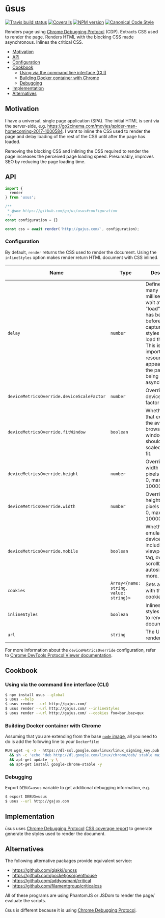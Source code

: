 # ūsus

[![Travis build status](http://img.shields.io/travis/gajus/usus/master.svg?style=flat-square)](https://travis-ci.org/gajus/usus)
[![Coveralls](https://img.shields.io/coveralls/gajus/usus.svg?style=flat-square)](https://coveralls.io/github/gajus/usus)
[![NPM version](http://img.shields.io/npm/v/usus.svg?style=flat-square)](https://www.npmjs.org/package/usus)
[![Canonical Code Style](https://img.shields.io/badge/code%20style-canonical-blue.svg?style=flat-square)](https://github.com/gajus/canonical)

Renders page using [Chrome Debugging Protocol](https://chromedevtools.github.io/devtools-protocol/) (CDP). Extracts CSS used to render the page. Renders HTML with the blocking CSS made asynchronous. Inlines the critical CSS.

* [Motivation](#motivation)
* [API](#api)
* [Configuration](#configuration)
* [Cookbook](#cookbook)
  * [Using via the command line interface (CLI)](#using-via-the-command-line-interface-cli)
  * [Building Docker container with Chrome](#building-docker-container-with-chrome)
  * [Debugging](#debugging)
* [Implementation](#implementation)
* [Alternatives](#alternatives)

## Motivation

I have a universal, single page application (SPA). The initial HTML is sent via the server-side, e.g. https://go2cinema.com/movies/spider-man-homecoming-2017-1000584. I want to inline the CSS used to render the page and delay loading of the rest of the CSS until after the page has loaded.

Removing the blocking CSS and inlining the CSS required to render the page increases the perceived page loading speed. Presumably, improves SEO by reducing the page loading time.

## API

```js
import {
  render
} from 'usus';

/**
 * @see https://github.com/gajus/usus#configuration
 */
const configuration = {}

const css = await render('http://gajus.com/', configuration);

```

### Configuration

By default, `render` returns the CSS used to render the document. Using the `inlineStyles` option makes render return HTML document with CSS inlined.

|Name|Type|Description|Default value|
|---|---|---|---|
|`delay`|`number`|Defines how many milliseconds to wait after the "load" event has been fired before capturing the styles used to load the page. This is important if resources appearing on the page are being loaded asynchronously.|`number`|`5000`|
|`deviceMetricsOverride.deviceScaleFactor`|`number`|Overriding device scale factor value.|`1`|
|`deviceMetricsOverride.fitWindow`|`boolean`|Whether a view that exceeds the available browser window area should be scaled down to fit.|`false`|
|`deviceMetricsOverride.height`|`number`|Overriding width value in pixels (minimum 0, maximum 10000000).|`1080`|
|`deviceMetricsOverride.width`|`number`|Overriding height value in pixels (minimum 0, maximum 10000000).|`1920`|
|`deviceMetricsOverride.mobile`|`boolean`|Whether to emulate mobile device. This includes viewport meta tag, overlay scrollbars, text autosizing and more.|`false`|
|`cookies`|`Array<{name: string, value: string}>`|Sets a cookie with the given cookie data.|N/A|
|`inlineStyles`|`boolean`|Inlines the styles required to render the document.|`false`|
|`url`|`string`|The URL to render.|N/A|

For more information about the `deviceMetricsOverride` configuration, refer to [Chrome DevTools Protocol Viewer documentation](https://chromedevtools.github.io/devtools-protocol/tot/Emulation/#method-setDeviceMetricsOverride).

## Cookbook

### Using via the command line interface (CLI)

```bash
$ npm install usus --global
$ usus --help
$ usus render --url http://gajus.com/
$ usus render --url http://gajus.com/ --inlineStyles
$ usus render --url http://gajus.com/ --cookies foo=bar,baz=qux

```

### Building Docker container with Chrome

Assuming that you are extending from the base [`node` image](https://github.com/nodejs/docker-node), all you need to do is add the following line to your `Dockerfile`:

```bash
RUN wget -q -O - https://dl-ssl.google.com/linux/linux_signing_key.pub | apt-key add - \
  && sh -c 'echo "deb http://dl.google.com/linux/chrome/deb/ stable main" >> /etc/apt/sources.list.d/google.list' \
  && apt-get update -y \
  && apt-get install google-chrome-stable -y

```

### Debugging

Export `DEBUG=usus` variable to get additional debugging information, e.g.

```bash
$ export DEBUG=usus
$ usus --url http://gajus.com

```

## Implementation

ūsus uses [Chrome Debugging Protocol](https://chromedevtools.github.io/devtools-protocol/) [CSS coverage report](https://chromedevtools.github.io/devtools-protocol/tot/CSS/#method-takeCoverageDelta) to generate generate the styles used to render the document.

## Alternatives

The following alternative packages provide equivalent service:

* https://github.com/giakki/uncss
* https://github.com/pocketjoso/penthouse
* https://github.com/addyosmani/critical
* https://github.com/filamentgroup/criticalcss

All of these programs are using PhantomJS or JSDom to render the page/ evaluate the scripts.

ūsus is different because it is using [Chrome Debugging Protocol](https://chromedevtools.github.io/devtools-protocol/).
